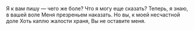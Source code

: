 Я к вам пишу — чего же боле?
Что я могу еще сказать?
Теперь, я знаю, в вашей воле
Меня презреньем наказать.
Но вы, к моей несчастной доле
Хоть каплю жалости храня,
Вы не оставите меня.